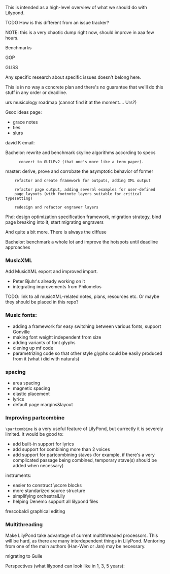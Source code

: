 This is intended as a high-level overview of what we should do with Lilypond.

TODO How is this different from an issue tracker?

NOTE: this is a very chaotic dump right now, should improve in aaa few hours.

Benchmarks

GOP

GLISS

Any specific research about specific issues doesn't belong here.

This is in no way a concrete plan and there's no guarantee that we'll do this stuff in any order or deadline.

urs musicology roadmap (cannot find it at the moment.... Urs?)


Gsoc ideas page:
- grace notes
- ties
- slurs



david K email:



Bachelor: rewrite and benchmark skyline algorithms according to specs

          convert to GUILEv2 (that one's more like a term paper).

master: derive, prove and corrobate the asymptotic behavior of former

        refactor and create framework for outputs, adding XML output

        refactor page output, adding several examples for user-defined
        page layouts (with footnote layers suitable for critical typesetting)

        redesign and refactor engraver layers

Phd:    design optimization specification framework, migration strategy,
        bind page breaking into it, start migrating engravers

And quite a bit more.  There is always the diffuse

Bachelor:
        benchmark a whole lot and improve the hotspots until deadline
        approaches




### MusicXML

Add MusicXML export and improved import.
- Peter Bjuhr's already working on it
- integrating improvements from Philomelos

TODO: link to all musicXML-related notes, plans, resources etc. Or maybe they should
be placed in this repo?



### Music fonts:
- adding a framework for easy switching between various fonts, support Gonville
- making font weight independent from size
- adding variants of font glyphs
- clening up mf code
- parametrizing code so that other style glyphs could be easily produced from it (what i did with naturals)


### spacing
- area spacing
- magnetic spacing
- elastic placement
- lyrics
- default page margins&layout


### Improving partcombine

`\partcombine` is a very useful feature of LilyPond, but currectly it is severely
limited.  It would be good to:
* add built-in support for lyrics
* add support for combining more than 2 voices
* add support for partcombining staves (for example, if there's a very
  complicated passage being combined, temporary stave(s) should be added
  when necessary)


instruments:
- easier to construct \score blocks
- more standarized source structure
- simplifying orchestralLily
- helping Denemo support all lilypond files

frescobaldi graphical editing


### Multithreading

Make LilyPond take advantage of current multithreaded processors.  This will be
hard, as there are many interdependent things in LilyPond.  Mentoring
from one of the main authors (Han-Wen or Jan) may be necessary.

migrating to Guile

Perspectives (what lilypond can look like in 1, 3, 5 years):
